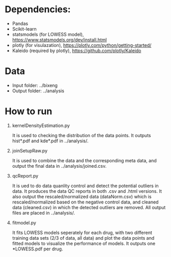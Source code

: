 # Dependencies:
- Pandas
- Scikit-learn 
- statsmodels (for LOWESS model), https://www.statsmodels.org/dev/install.html
- plotly (for visulazation), https://plotly.com/python/getting-started/
- Kaleido (required by plotly), https://github.com/plotly/Kaleido

# Data
- Input folder: ../bixeng
- Output folder: ../analysis

# How to run
1. kernelDensityEstimation.py

   It is used to checking the distribution of the data points. It outputs hist*.pdf and kde*.pdf in ../analysis/.

2. joinSetupRaw.py

   It is used to combine the data and the corresponding meta data, and output the final data in ../analysis/joined.csv.

3. qcReport.py

   It is ued to do data quanlity control and detect the potential outliers in data. It produces the data QC reports in both .csv and .html versions. It also output the rescaled/normalized data (dataNorm.csv) which is rescaled/normalized based on the negative control data, and cleaned data (cleaned.csv) in which the detected outliers are removed. All output files are placed in ../analysis/. 

4. fitmodel.py

   It fits LOWESS models seperately for each drug, with two different training data sets (2/3 of data, all data) and plot the data points and fitted models to visualize the performance of models. It outputs one *LOWESS.pdf per drug.
